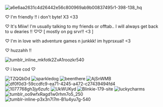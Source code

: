 ![a6e6aa2631c4d26442e56c800969ab9b00837495r1-398-138_hq](https://github.com/M1TZYM3W/wuh-oh/assets/156886238/c455198d-a0d3-4e67-a070-a9fc9b94d738)

♡ I'm friendly !! i don't byte! X3 <33

♡ It's Miiw! I'm usually talking to my friends or offtab.. I will always get back to u dearies !! ♡♡ [ mostly on pg srvr!! <3 ]

♡ I'm in love with adventure games n junkkk! im hyprsxual! <3

♡ huzzahh !! 

![tumblr_inline_mkfotk2ZvA1roozkr540](https://github.com/M1TZYM3W/wuh-oh/assets/156886238/28d5fc1f-2413-4929-be63-0c3576ca79a3)

♡ i love cod ♡

![TZQQbDd](https://github.com/M1TZYM3W/wuh-oh/assets/156886238/2c54c9c6-0c18-4e8c-8af9-314b0fdf9b58)
![sparkledog](https://github.com/M1TZYM3W/wuh-oh/assets/156886238/2121f7c8-6659-4077-a8a1-57f0fd4b6a8f)
![beenthere](https://github.com/M1TZYM3W/wuh-oh/assets/156886238/91622082-3717-4294-a18a-40984160cb98)
![AjSnWMB](https://github.com/M1TZYM3W/wuh-oh/assets/156886238/ae135653-41e3-4f40-830d-fc094294f6e3)
![df0f0d3-59ccdfc9-ea71-4245-a472-c27439494fd4](https://github.com/M1TZYM3W/wuh-oh/assets/156886238/e99eba67-b9de-43d6-a923-138ed9017a3c)
![1077768gh3jy6zufc](https://github.com/M1TZYM3W/wuh-oh/assets/156886238/0b8a79de-f522-42ce-819f-319c91fe9c85)
![UkWUKyd](https://github.com/M1TZYM3W/wuh-oh/assets/156886238/806c58f1-9626-4645-9226-a81c2dd0b15b)
![Blinkie-179-site](https://github.com/M1TZYM3W/wuh-oh/assets/156886238/ea8bfef6-1b1f-4e97-b430-5953c0ee9cd3)
![luckycharms](https://github.com/M1TZYM3W/wuh-oh/assets/156886238/c5aee44a-a0a7-4ec2-ad68-024fc7769177)
![tumblr_oo9wfxRagd1w0rhm7o5_250](https://github.com/M1TZYM3W/wuh-oh/assets/156886238/fc7b8345-a727-4611-9541-ff9452bfb86e)
![tumblr-inline-p3x3n7l7m-B1u4yu7g-540](https://github.com/M1TZYM3W/wuh-oh/assets/156886238/1fdbc0af-76c7-40b2-baf1-a3a9c5ea6392)
